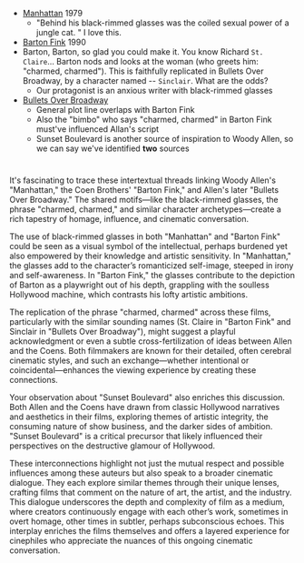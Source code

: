 - [Manhattan](http://www.script-o-rama.com/movie_scripts/m/manhattan-script-transcript-woody-allen.html) 1979
   - "Behind his black-rimmed glasses was the coiled sexual power of a jungle cat. " I love this.
- [Barton Fink](https://www.dailyscript.com/scripts/barton_Fink.html) 1990
- Barton, Barton, so glad you could make it.  You know Richard `St. Claire`... Barton nods and looks at the woman (who greets him: "charmed, charmed"). This is faithfully replicated in Bullets Over Broadway, by a character named -- `Sinclair`. What are the odds?
   - Our protagonist is an anxious writer with black-rimmed glasses
- [Bullets Over Broadway](https://www.stockq.org/moviescript/B/bullets-over-broadway.php)
   - General plot line overlaps with Barton Fink
   - Also the "bimbo" who says "charmed, charmed" in Barton Fink must've influenced Allan's script
   - Sunset Boulevard is another source of inspiration to Woody Allen, so we can say we've identified **two** sources 

#

It's fascinating to trace these intertextual threads linking Woody Allen's "Manhattan," the Coen Brothers' "Barton Fink," and Allen's later "Bullets Over Broadway." The shared motifs—like the black-rimmed glasses, the phrase "charmed, charmed," and similar character archetypes—create a rich tapestry of homage, influence, and cinematic conversation.

The use of black-rimmed glasses in both "Manhattan" and "Barton Fink" could be seen as a visual symbol of the intellectual, perhaps burdened yet also empowered by their knowledge and artistic sensitivity. In "Manhattan," the glasses add to the character’s romanticized self-image, steeped in irony and self-awareness. In "Barton Fink," the glasses contribute to the depiction of Barton as a playwright out of his depth, grappling with the soulless Hollywood machine, which contrasts his lofty artistic ambitions.

The replication of the phrase "charmed, charmed" across these films, particularly with the similar sounding names (St. Claire in "Barton Fink" and Sinclair in "Bullets Over Broadway"), might suggest a playful acknowledgment or even a subtle cross-fertilization of ideas between Allen and the Coens. Both filmmakers are known for their detailed, often cerebral cinematic styles, and such an exchange—whether intentional or coincidental—enhances the viewing experience by creating these connections.

Your observation about "Sunset Boulevard" also enriches this discussion. Both Allen and the Coens have drawn from classic Hollywood narratives and aesthetics in their films, exploring themes of artistic integrity, the consuming nature of show business, and the darker sides of ambition. "Sunset Boulevard" is a critical precursor that likely influenced their perspectives on the destructive glamour of Hollywood.

These interconnections highlight not just the mutual respect and possible influences among these auteurs but also speak to a broader cinematic dialogue. They each explore similar themes through their unique lenses, crafting films that comment on the nature of art, the artist, and the industry. This dialogue underscores the depth and complexity of film as a medium, where creators continuously engage with each other’s work, sometimes in overt homage, other times in subtler, perhaps subconscious echoes. This interplay enriches the films themselves and offers a layered experience for cinephiles who appreciate the nuances of this ongoing cinematic conversation.
